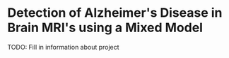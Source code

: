 # Detection of Alzheimer's Disease in Brain MRI's using a Mixed Model

TODO: Fill in information about project